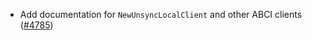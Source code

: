 - Add documentation for `NewUnsyncLocalClient` and other ABCI clients
  ([#4785](https://github.com/depinnetwork/por-consensus/issues/4785))
